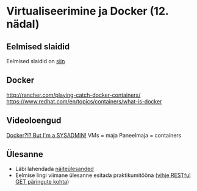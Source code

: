 # Virtualiseerimine ja Docker (12. nädal)

## Eelmised slaidid
Eelmised slaidid on [siin](admin13-virtualiseerimine.pdf)

## Docker
http://rancher.com/playing-catch-docker-containers/
https://www.redhat.com/en/topics/containers/what-is-docker


## Videoloengud
[Docker?!? But I'm a SYSADMIN!](https://www.youtube.com/watch?v=M7ZBF-JJWVU)
VMs = maja
Paneelmaja = containers

## Ülesanne

* Läbi lahendada [näiteülesanded](http://docker.atbaker.me/exercises/exercise_1.html)
* Eelmise lingi viimane ülesanne esitada praktikumitööna ([vihje RESTful GET päringute kohta](http://flask.pocoo.org/docs/0.12/quickstart/#routing))
